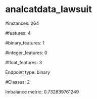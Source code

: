 # analcatdata_lawsuit

#instances: 264

#features: 4

  #binary_features: 1

  #integer_features: 0

  #float_features: 3

Endpoint type: binary

#Classes: 2

Imbalance metric: 0.732839761249

